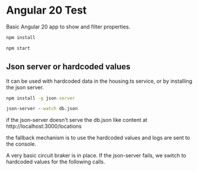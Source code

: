 # Angular 20 Test

Basic Angular 20 app to show and filter properties.

```cmd
npm install

npm start
```

## Json server or hardcoded values

It can be used with hardcoded data in the housing.ts service, or by installing the json server.

```cmd
npm install -g json-server

json-server --watch db.json
```
if the json-server doesn't serve the db.json like content at
http://localhost:3000/locations

the fallback mechanism is to use the hardcoded values and logs are sent to the console.

A very basic circuit braker is in place. If the json-server fails, we switch to hardcoded values for the following calls.
